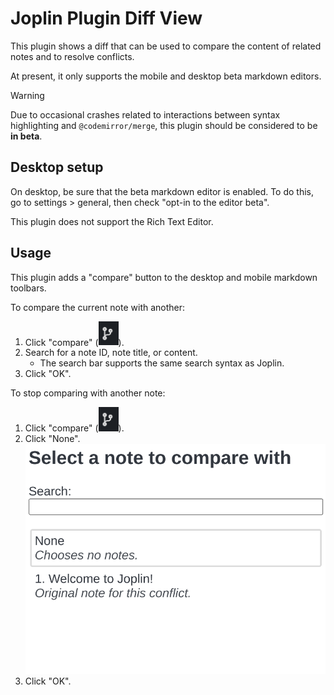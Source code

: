 # Joplin Plugin Diff View

This plugin shows a diff that can be used to compare the content of related notes and to resolve conflicts.

At present, it only supports the mobile and desktop beta markdown editors.

> [!WARNING]
>
> Due to occasional crashes related to interactions between syntax highlighting and `@codemirror/merge`, this plugin should be considered to be **in beta**.

## Desktop setup

On desktop, be sure that the beta markdown editor is enabled. To do this, go to settings > general, then check "opt-in to the editor beta".

This plugin does not support the Rich Text Editor.

## Usage

This plugin adds a "compare" button to the desktop and mobile markdown toolbars.

To compare the current note with another:

1. Click "compare" (<img alt="branch icon" src="./images/compare-button.png" width="32"/>).
2. Search for a note ID, note title, or content.
   - The search bar supports the same search syntax as Joplin.
3. Click "OK".

To stop comparing with another note:

1. Click "compare" (<img alt="branch icon" src="./images/compare-button.png" width="32"/>).
2. Click "None".  
   <img alt="screenshot: Select a note to compare with, 'none' circled." src="./images/compare-with-no-notes.png" width="500"/>
3. Click "OK".
